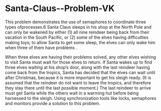 # Santa-Claus--Problem-VK
This problem demonstrates the use of semaphores to coordinate three types ofprocesses.6 Santa Claus sleeps in his shop at the North Pole 
and can only be wakened by either 
(1) all nine reindeer being back from their vacation in the South Pacific, or
(2) some of the elves having difficulties making toys; to allow Santa to get some sleep, the elves can only wake him when three of them 
have problems .

When three elves are  having their problems solved, any other elves wishing to visit Santa must wait for those elves to 
return. If Santa wakes up to find three elves waiting at his shop’s door, along with the last reindeer having come back from the tropics,
Santa has decided that the elves can wait until after Christmas, because it is more important to get his sleigh ready.
(It is assumed that the reindeer do not want to leave the tropics, and therefore they stay there until the last possible moment.) 
The last reindeer to arrive must get Santa while the others wait in a warming hut before being harnessed to the sleigh. 
Using synchronization tools like locks, semaphores and monitors provide a solution to this problem. 
